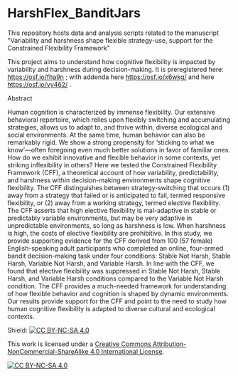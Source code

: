 # HarshFlex_BanditJars
This repository hosts data and analysis scripts related to the manuscript "Variability and harshness shape flexible strategy-use, support for the Constrained Flexibility Framework"

This project aims to understand how cognitive flexibility is impacted by variability and harshness during decision-making. It is preregistered here: https://osf.io/fha9n ; with addenda here https://osf.io/x6wkg/ and here https://osf.io/vy462/ . 

Abstract

Human cognition is characterized by immense flexibility. Our extensive behavioral repertoire, which relies upon flexibly switching and accumulating strategies, allows us to adapt to, and thrive within, diverse ecological and social environments. At the same time, human behavior can also be remarkably rigid. We show a strong propensity for ‘sticking to what we know’—often foregoing even much better solutions in favor of familiar ones. How do we exhibit innovative and flexible behavior in some contexts, yet striking inflexibility in others? Here we tested the Constrained Flexibility Framework (CFF), a theoretical account of how variability, predictability, and harshness within decision-making environments shape cognitive flexibility. The CFF distinguishes between strategy-switching that occurs (1) away from a strategy that failed or is anticipated to fail, termed responsive flexibility, or (2) away from a working strategy, termed elective flexibility. The CFF asserts that high elective flexibility is mal-adaptive in stable or predictably variable environments, but may be very adaptive in unpredictable environments, so long as harshness is low. When harshness is high, the costs of elective flexibility are prohibitive. In this study, we provide supporting evidence for the CFF derived from 100 (57 female) English-speaking adult participants who completed an online, four-armed bandit decision-making task under four conditions: Stable Not Harsh, Stable Harsh, Variable Not Harsh, and Variable Harsh. In line with the CFF, we found that elective flexibility was suppressed in Stable Not Harsh, Stable Harsh, and Variable Harsh conditions compared to the Variable Not Harsh condition. The CFF provides a much-needed framework for understanding of how flexible behavior and cognition is shaped by dynamic environments. Our results provide support for the CFF and point to the need to study how human cognitive flexibility is adapted to diverse cultural and ecological contexts.


Shield: [![CC BY-NC-SA 4.0][cc-by-nc-sa-shield]][cc-by-nc-sa]

This work is licensed under a
[Creative Commons Attribution-NonCommercial-ShareAlike 4.0 International License][cc-by-nc-sa].

[![CC BY-NC-SA 4.0][cc-by-nc-sa-image]][cc-by-nc-sa]

[cc-by-nc-sa]: http://creativecommons.org/licenses/by-nc-sa/4.0/
[cc-by-nc-sa-image]: https://licensebuttons.net/l/by-nc-sa/4.0/88x31.png
[cc-by-nc-sa-shield]: https://img.shields.io/badge/License-CC%20BY--NC--SA%204.0-lightgrey.svg
